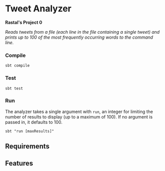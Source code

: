 # Tweet Analyzer

**Rastal's Project 0**

*Reads tweets from a file (each line in the file containing a single tweet) and prints up to 100 of the most frequently occurring words to the command line.*

### Compile

`sbt compile`

### Test

`sbt test`

### Run

The analyzer takes a single argument with `run`, an integer for limiting the number of results to display (up to a maximum of 100). If no argument is passed in, it defaults to 100.

`sbt "run [maxResults]"`

## Requirements

## Features